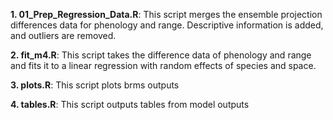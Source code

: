 **1. 01_Prep_Regression_Data.R**: This script merges the ensemble projection differences data for phenology and range. Descriptive information is added, and outliers are removed. 

**2. fit_m4.R**: This script takes the difference data of phenology and range and fits it to a linear regression with random effects of species and space.

**3. plots.R**: This script plots brms outputs 

**4. tables.R**: This script outputs tables from model outputs 
